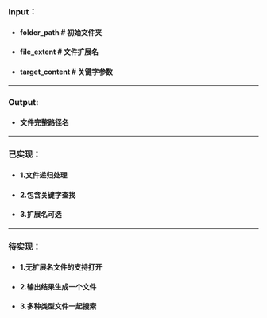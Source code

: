 ### Input：
* #### folder_path # 初始文件夹
* #### file_extent # 文件扩展名
* #### target_content # 关键字参数
---
### Output:
*  #### 文件完整路径名
---
### 已实现：
* #### 1.文件递归处理
* #### 2.包含关键字查找
* #### 3.扩展名可选
---
### 待实现：
* #### 1.无扩展名文件的支持打开
* #### 2.输出结果生成一个文件
* #### 3.多种类型文件一起搜索
